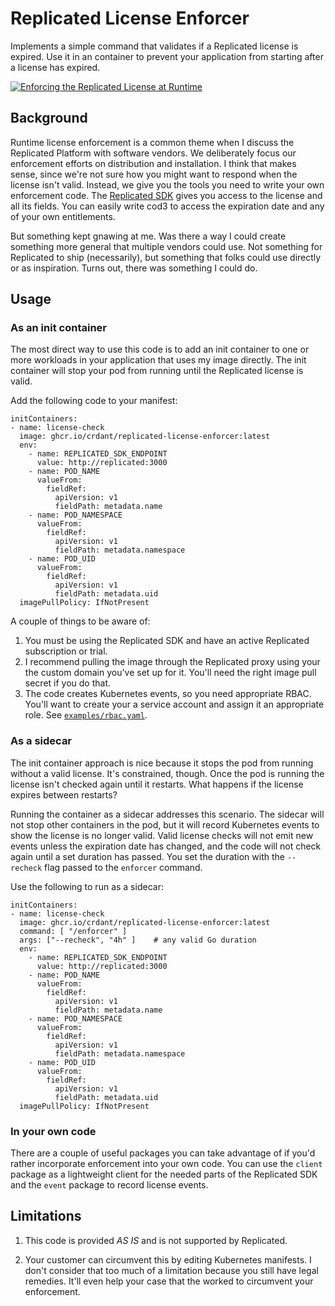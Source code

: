 # Replicated License Enforcer

Implements a simple command that validates if a Replicated license is expired.
Use it in an container to prevent your application from starting after a
license has expired.

[![Enforcing the Replicated License at Runtime](https://cdn.loom.com/sessions/thumbnails/81f608f80ca1493dbed01584d82fb5b9-with-play.gif)](https://www.loom.com/share/81f608f80ca1493dbed01584d82fb5b9)

## Background

Runtime license enforcement is a common theme when I discuss the Replicated
Platform with software vendors. We deliberately focus our enforcement efforts
on distribution and installation. I think that makes sense, since we're not
sure how you might want to respond when the license isn't valid. Instead, we
give you the tools you need to write your own enforcement code. The
[Replicated SDK](https://docs.replicated.com/reference/replicated-sdk-apis)
gives you access to the license and all its fields. You can easily write cod3
to access the expiration date and any of your own entitlements. 

But something kept gnawing at me. Was there a way I could create something
more general that multiple vendors could use. Not something for Replicated to
ship (necessarily), but something that folks could use directly or as
inspiration. Turns out, there was something I could do.


## Usage

### As an init container

The most direct way to use this code is to add an init container to
one or more workloads in your application that uses my image directly. The
init container will stop your pod from running until the Replicated license is
valid. 

Add the following code to your manifest:

```
initContainers:
- name: license-check
  image: ghcr.io/crdant/replicated-license-enforcer:latest
  env:
    - name: REPLICATED_SDK_ENDPOINT
      value: http://replicated:3000
    - name: POD_NAME
      valueFrom:
        fieldRef:
          apiVersion: v1
          fieldPath: metadata.name
    - name: POD_NAMESPACE
      valueFrom:
        fieldRef:
          apiVersion: v1
          fieldPath: metadata.namespace
    - name: POD_UID
      valueFrom:
        fieldRef:
          apiVersion: v1
          fieldPath: metadata.uid
  imagePullPolicy: IfNotPresent
```

A couple of things to be aware of:

1. You must be using the Replicated SDK and have an active Replicated
   subscription or trial.
2. I recommend pulling the image through the Replicated proxy using your the
   custom domain you've set up for it. You'll need the right image pull secret
   if you do that.
3. The code creates Kubernetes events, so you need appropriate RBAC. You'll
   want to create your a service account and assign it an appropriate role.
   See [`examples/rbac.yaml`](./examples/rbac.yaml).

### As a sidecar

The init container approach is nice because it stops the pod from running
without a valid license. It's constrained, though. Once the pod is running the
license isn't checked again until it restarts. What happens if the license
expires between restarts?

Running the container as a sidecar addresses this scenario. The sidecar will
not stop other containers in the pod, but it will record Kubernetes events to
show the license is no longer valid. Valid license checks will not emit new
events unless the expiration date has changed, and the code will not check
again until a set duration has passed. You set the duration with the
`--recheck` flag passed to the `enforcer` command.

Use the following to run as a sidecar:

```
initContainers:
- name: license-check
  image: ghcr.io/crdant/replicated-license-enforcer:latest
  command: [ "/enforcer" ]
  args: ["--recheck", "4h" ]    # any valid Go duration
  env:
    - name: REPLICATED_SDK_ENDPOINT
      value: http://replicated:3000
    - name: POD_NAME
      valueFrom:
        fieldRef:
          apiVersion: v1
          fieldPath: metadata.name
    - name: POD_NAMESPACE
      valueFrom:
        fieldRef:
          apiVersion: v1
          fieldPath: metadata.namespace
    - name: POD_UID
      valueFrom:
        fieldRef:
          apiVersion: v1
          fieldPath: metadata.uid
  imagePullPolicy: IfNotPresent
```

### In your own code

There are a couple of useful packages you can take advantage of if you'd
rather incorporate enforcement into your own code. You can use the `client`
package as a lightweight client for the needed parts of the Replicated SDK and
the `event` package to record license events.

## Limitations

1. This code is provided _AS IS_ and is not supported by Replicated.

2. Your customer can circumvent this by editing Kubernetes manifests. I don't
   consider that too much of a limitation because you still have legal
   remedies. It'll even help your case that the worked to circumvent your
   enforcement.
